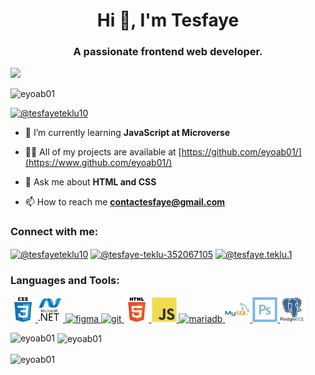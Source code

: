 <h1 align="center">Hi 👋, I'm Tesfaye</h1>
<h3 align="center">A passionate frontend web developer.</h3>
<img src="https://jusmarktech.com/public/a/images/pages/web_development.gif" />

<p align="left"> <img src="https://komarev.com/ghpvc/?username=eyoab01&label=Profile%20views&color=0e75b6&style=flat" alt="eyoab01" /> </p>

<p align="left"> <a href="https://twitter.com/@tesfayeteklu10" target="blank"><img src="https://img.shields.io/twitter/follow/@tesfayeteklu10?logo=twitter&style=for-the-badge" alt="@tesfayeteklu10" /></a> </p>

- 🌱 I’m currently learning **JavaScript at Microverse**

- 👨‍💻 All of my projects are available at [https://github.com/eyoab01/](https://www.github.com/eyoab01/)

- 💬 Ask me about **HTML and CSS**

- 📫 How to reach me **contactesfaye@gmail.com**

<h3 align="left">Connect with me:</h3>
<p align="left">
<a href="https://twitter.com/@tesfayeteklu10" target="blank"><img align="center" src="https://raw.githubusercontent.com/rahuldkjain/github-profile-readme-generator/master/src/images/icons/Social/twitter.svg" alt="@tesfayeteklu10" height="30" width="40" /></a>
<a href="https://linkedin.com/in/@tesfaye-teklu-352067105" target="blank"><img align="center" src="https://raw.githubusercontent.com/rahuldkjain/github-profile-readme-generator/master/src/images/icons/Social/linked-in-alt.svg" alt="@tesfaye-teklu-352067105" height="30" width="40" /></a>
<a href="https://fb.com/@tesfaye.teklu.1" target="blank"><img align="center" src="https://raw.githubusercontent.com/rahuldkjain/github-profile-readme-generator/master/src/images/icons/Social/facebook.svg" alt="@tesfaye.teklu.1" height="30" width="40" /></a>
</p>

<h3 align="left">Languages and Tools:</h3>
<p align="left"> <a href="https://www.w3schools.com/css/" target="_blank" rel="noreferrer"> <img src="https://raw.githubusercontent.com/devicons/devicon/master/icons/css3/css3-original-wordmark.svg" alt="css3" width="40" height="40"/> </a> <a href="https://dotnet.microsoft.com/" target="_blank" rel="noreferrer"> <img src="https://raw.githubusercontent.com/devicons/devicon/master/icons/dot-net/dot-net-original-wordmark.svg" alt="dotnet" width="40" height="40"/> </a> <a href="https://www.figma.com/" target="_blank" rel="noreferrer"> <img src="https://www.vectorlogo.zone/logos/figma/figma-icon.svg" alt="figma" width="40" height="40"/> </a> <a href="https://git-scm.com/" target="_blank" rel="noreferrer"> <img src="https://www.vectorlogo.zone/logos/git-scm/git-scm-icon.svg" alt="git" width="40" height="40"/> </a> <a href="https://www.w3.org/html/" target="_blank" rel="noreferrer"> <img src="https://raw.githubusercontent.com/devicons/devicon/master/icons/html5/html5-original-wordmark.svg" alt="html5" width="40" height="40"/> </a> <a href="https://developer.mozilla.org/en-US/docs/Web/JavaScript" target="_blank" rel="noreferrer"> <img src="https://raw.githubusercontent.com/devicons/devicon/master/icons/javascript/javascript-original.svg" alt="javascript" width="40" height="40"/> </a> <a href="https://mariadb.org/" target="_blank" rel="noreferrer"> <img src="https://www.vectorlogo.zone/logos/mariadb/mariadb-icon.svg" alt="mariadb" width="40" height="40"/> </a> <a href="https://www.mysql.com/" target="_blank" rel="noreferrer"> <img src="https://raw.githubusercontent.com/devicons/devicon/master/icons/mysql/mysql-original-wordmark.svg" alt="mysql" width="40" height="40"/> </a> <a href="https://www.photoshop.com/en" target="_blank" rel="noreferrer"> <img src="https://raw.githubusercontent.com/devicons/devicon/master/icons/photoshop/photoshop-line.svg" alt="photoshop" width="40" height="40"/> </a> <a href="https://www.postgresql.org" target="_blank" rel="noreferrer"> <img src="https://raw.githubusercontent.com/devicons/devicon/master/icons/postgresql/postgresql-original-wordmark.svg" alt="postgresql" width="40" height="40"/> </a> </p>

<p><img align="left" src="https://github-readme-stats.vercel.app/api/top-langs?username=eyoab01&show_icons=true&locale=en&layout=compact" alt="eyoab01" /></p>

<p>&nbsp;<img align="center" src="https://github-readme-stats.vercel.app/api?username=eyoab01&show_icons=true&locale=en" alt="eyoab01" /></p>

<p><img align="center" src="https://github-readme-streak-stats.herokuapp.com/?user=eyoab01&" alt="eyoab01" /></p>

